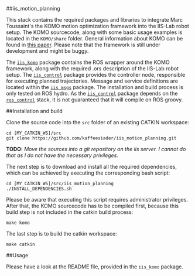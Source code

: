 ##iis\_motion\_planning

This stack contains the required packages and libraries to integrate Marc Toussaint's the KOMO motion optimization framework into the IIS-Lab robot setup. The KOMO sourcecode, along with some basic usage examples is located in the `KOMO/share` folder. General information about KOMO can be found in [this paper](http://arxiv.org/pdf/1407.0414v1.pdf). Please note that the framework is still under development and might be buggy.

The [`iis_komo`](https://github.com/kaffeesiader/iis_motion_planning/tree/master/iis_komo#iis_komo) package contains the ROS wrapper around the KOMO framework, along with the required .ors description of the IIS-Lab robot setup. The [`iis_control`](https://github.com/kaffeesiader/iis_motion_planning/tree/master/iis_control#iiscontrol) package provides the controller node, responsible for executing planned trajectories. Message and service definitions are located within the [`iis_msgs`](https://github.com/kaffeesiader/iis_motion_planning/tree/master/iis_msgs) package. The installation and build process is only tested on ROS hydro. As the [`iis_control`](https://github.com/kaffeesiader/iis_motion_planning/tree/master/iis_control#iiscontrol) package depends on the [`ros_control`](http://wiki.ros.org/ros_control) stack, it is not guaranteed that it will compile on ROS groovy.

##Installation and build

Clone the source code into the `src` folder of an existing CATKIN workspace:

	cd [MY_CATKIN_WS]/src
	git clone https://github.com/kaffeesiader/iis_motion_planning.git

**TODO:** *Move the sources into a git repository on the iis server. I cannot do that as I do not have the necessary privileges.*

The next step is to download and install all the required dependencies, which can be achieved by executing the corresponding bash script:

	cd [MY_CATKIN_WS]/src/iis_motion_planning
	./INSTALL_DEPENDENCIES.sh

Please be aware that executing this script requires administrator privileges. After that, the KOMO sourcecode has to be compiled first, because this build step is not included in the catkin build process: 

	make komo

The last step is to build the catkin workspace:

	make catkin


##Usage

Please have a look at the README file, provided in the `iis_komo` package.